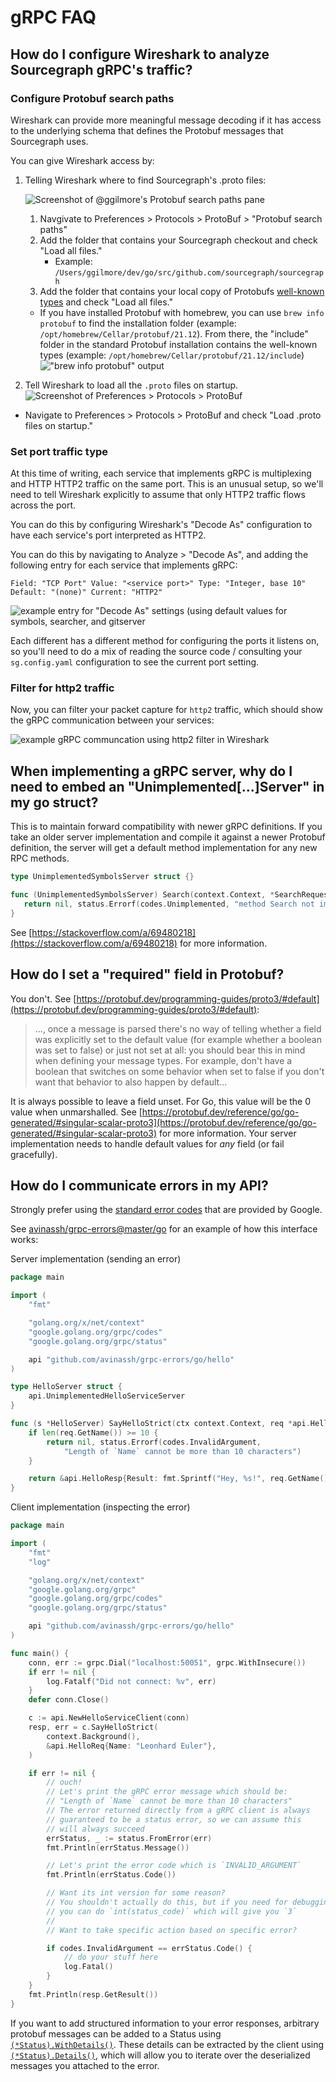 # gRPC FAQ

## How do I configure Wireshark to analyze Sourcegraph gRPC's traffic?

### Configure Protobuf search paths

Wireshark can provide more meaningful message decoding if it has access to the underlying schema that defines the Protobuf messages that Sourcegraph uses.

You can give Wireshark access by:

1.  Telling Wireshark where to find Sourcegraph's .proto files:

    ![Screenshot of @ggilmore's Protobuf search paths pane](https://storage.googleapis.com/sourcegraph-assets/ProtobufSearchPaths.png)

    1. Navgivate to Preferences > Protocols > ProtoBuf > "Protobuf search paths"
    1. Add the folder that contains your Sourcegraph checkout and check "Load all files."
       - Example: `/Users/ggilmore/dev/go/src/github.com/sourcegraph/sourcegraph`
    1. Add the folder that contains your local copy of Protobufs [well-known types](https://protobuf.dev/reference/protobuf/google.protobuf/) and check "Load all files."

    - If you have installed Protobuf with homebrew, you can use `brew info protobuf` to find the installation folder (example: `/opt/homebrew/Cellar/protobuf/21.12`). From there, the "include" folder in the standard Protobuf installation contains the well-known types (example: `/opt/homebrew/Cellar/protobuf/21.12/include`)
      !["brew info protobuf" output](https://storage.googleapis.com/sourcegraph-assets/BrewInfoProtobuf.png)

1.  Tell Wireshark to load all the `.proto` files on startup.
    ![Screenshot of Preferences > Protocols > ProtoBuf](https://storage.googleapis.com/sourcegraph-assets/ProtobufPreferencesPane.png)

- Navigate to Preferences > Protocols > ProtoBuf and check "Load .proto files on startup."

### Set port traffic type

At this time of writing, each service that implements gRPC is multiplexing and HTTP HTTP2 traffic on the same port. This is an unusual setup, so we'll need to tell Wireshark explicitly to assume that only HTTP2 traffic flows across the port.

You can do this by configuring Wireshark's "Decode As" configuration to have each service's port interpreted as HTTP2.

You can do this by navigating to Analyze > "Decode As", and adding the following entry for each service that implements gRPC:

```text
Field: "TCP Port" Value: "<service port>" Type: "Integer, base 10" Default: "(none)" Current: "HTTP2"
```

![example entry for "Decode As" settings (using default values for symbols, searcher, and gitserver](https://storage.googleapis.com/sourcegraph-assets/WiresharkDecodeAs.png)

Each different has a different method for configuring the ports it listens on, so you'll need to do a mix of reading the source code / consulting your `sg.config.yaml` configuration to see the current port setting.

### Filter for http2 traffic

Now, you can filter your packet capture for `http2` traffic, which should show the gRPC communication between your services:

![example gRPC communcation using http2 filter in Wireshark](https://storage.googleapis.com/sourcegraph-assets/WiresharkgRPCExample.png)

## When implementing a gRPC server, why do I need to embed an "Unimplemented[...]Server" in my go struct?

This is to maintain forward compatibility with newer gRPC definitions. If you take an older server implementation and compile it against a newer Protobuf definition, the server will get a default method implementation for any new RPC methods.

```go
type UnimplementedSymbolsServer struct {}

func (UnimplementedSymbolsServer) Search(context.Context, *SearchRequest) (*SymbolsResponse, error) {
   return nil, status.Errorf(codes.Unimplemented, "method Search not implemented")
}
```

See [https://stackoverflow.com/a/69480218](https://stackoverflow.com/a/69480218) for more information.

## How do I set a "required" field in Protobuf?

You don't. See [https://protobuf.dev/programming-guides/proto3/#default](https://protobuf.dev/programming-guides/proto3/#default):

> ..., once a message is parsed there's no way of telling whether a field was explicitly set to the default value (for example whether a boolean was set to false) or just not set at all: you should bear this in mind when defining your message types. For example, don't have a boolean that switches on some behavior when set to false if you don't want that behavior to also happen by default...

It is always possible to leave a field unset. For Go, this value will be the 0 value when unmarshalled. See [https://protobuf.dev/reference/go/go-generated/#singular-scalar-proto3](https://protobuf.dev/reference/go/go-generated/#singular-scalar-proto3) for more information. Your server implementation needs to handle default values for _any_ field (or fail gracefully).

## How do I communicate errors in my API?

Strongly prefer using the [standard error codes](https://cloud.google.com/apis/design/errors#error_model) that are provided by Google.

See [avinassh/grpc-errors@master/go](https://github.com/avinassh/grpc-errors/tree/master/go) for an example of how this interface works:

Server implementation (sending an error)

```go
package main

import (
	"fmt"

	"golang.org/x/net/context"
	"google.golang.org/grpc/codes"
	"google.golang.org/grpc/status"

	api "github.com/avinassh/grpc-errors/go/hello"
)

type HelloServer struct {
	api.UnimplementedHelloServiceServer
}

func (s *HelloServer) SayHelloStrict(ctx context.Context, req *api.HelloReq) (*api.HelloResp, error) {
	if len(req.GetName()) >= 10 {
		return nil, status.Errorf(codes.InvalidArgument,
			"Length of `Name` cannot be more than 10 characters")
	}

	return &api.HelloResp{Result: fmt.Sprintf("Hey, %s!", req.GetName())}, nil
}

```

Client implementation (inspecting the error)

```go
package main

import (
	"fmt"
	"log"

	"golang.org/x/net/context"
	"google.golang.org/grpc"
	"google.golang.org/grpc/codes"
	"google.golang.org/grpc/status"

	api "github.com/avinassh/grpc-errors/go/hello"
)

func main() {
	conn, err := grpc.Dial("localhost:50051", grpc.WithInsecure())
	if err != nil {
		log.Fatalf("Did not connect: %v", err)
	}
	defer conn.Close()

	c := api.NewHelloServiceClient(conn)
	resp, err = c.SayHelloStrict(
		context.Background(),
		&api.HelloReq{Name: "Leonhard Euler"},
	)

	if err != nil {
		// ouch!
		// Let's print the gRPC error message which should be:
		// "Length of `Name` cannot be more than 10 characters"
		// The error returned directly from a gRPC client is always
		// guaranteed to be a status error, so we can assume this
		// will always succeed
		errStatus, _ := status.FromError(err)
		fmt.Println(errStatus.Message())

		// Let's print the error code which is `INVALID_ARGUMENT`
		fmt.Println(errStatus.Code())

		// Want its int version for some reason?
		// You shouldn't actually do this, but if you need for debugging,
		// you can do `int(status_code)` which will give you `3`
		//
		// Want to take specific action based on specific error?

		if codes.InvalidArgument == errStatus.Code() {
			// do your stuff here
			log.Fatal()
		}
	}
	fmt.Println(resp.GetResult())
}
```

If you want to add structured information to your error responses, arbitrary
protobuf messages can be added to a Status using
[`(*Status).WithDetails()`](https://pkg.go.dev/google.golang.org/grpc@v1.52.0/internal/status#Status.WithDetails).
These details can be extracted by the client using
[`(*Status).Details()`](https://pkg.go.dev/google.golang.org/grpc@v1.52.0/internal/status#Status.Details),
which will allow you to iterate over the deserialized messages you attached to
the error.
